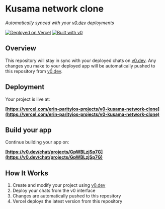 # Kusama network clone

*Automatically synced with your [v0.dev](https://v0.dev) deployments*

[![Deployed on Vercel](https://img.shields.io/badge/Deployed%20on-Vercel-black?style=for-the-badge&logo=vercel)](https://vercel.com/erin-parityios-projects/v0-kusama-network-clone)
[![Built with v0](https://img.shields.io/badge/Built%20with-v0.dev-black?style=for-the-badge)](https://v0.dev/chat/projects/GpWBLzjSp7G)

## Overview

This repository will stay in sync with your deployed chats on [v0.dev](https://v0.dev).
Any changes you make to your deployed app will be automatically pushed to this repository from [v0.dev](https://v0.dev).

## Deployment

Your project is live at:

**[https://vercel.com/erin-parityios-projects/v0-kusama-network-clone](https://vercel.com/erin-parityios-projects/v0-kusama-network-clone)**

## Build your app

Continue building your app on:

**[https://v0.dev/chat/projects/GpWBLzjSp7G](https://v0.dev/chat/projects/GpWBLzjSp7G)**

## How It Works

1. Create and modify your project using [v0.dev](https://v0.dev)
2. Deploy your chats from the v0 interface
3. Changes are automatically pushed to this repository
4. Vercel deploys the latest version from this repository